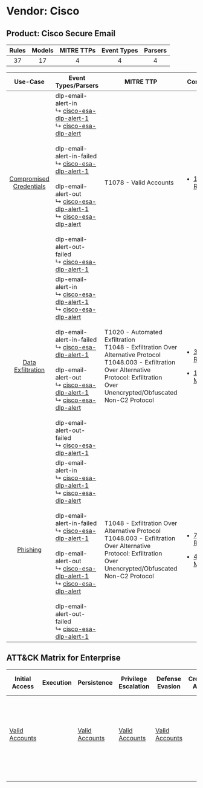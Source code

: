 Vendor: Cisco
=============
Product: Cisco Secure Email
---------------------------
| Rules | Models | MITRE TTPs | Event Types | Parsers |
|:-----:|:------:|:----------:|:-----------:|:-------:|
|  37   |   17   |     4      |      4      |    4    |

|                                  Use-Case                                  | Event Types/Parsers                                                                                                                                                                                                                                                                                                                                                                                                                                                                                                                                                                                  | MITRE TTP                                                                                                                                                                                            | Content                                                                                                                 |
|:--------------------------------------------------------------------------:| ---------------------------------------------------------------------------------------------------------------------------------------------------------------------------------------------------------------------------------------------------------------------------------------------------------------------------------------------------------------------------------------------------------------------------------------------------------------------------------------------------------------------------------------------------------------------------------------------------- | ---------------------------------------------------------------------------------------------------------------------------------------------------------------------------------------------------- | ----------------------------------------------------------------------------------------------------------------------- |
| [Compromised Credentials](../../../UseCases/uc_compromised_credentials.md) |  dlp-email-alert-in<br> ↳ [cisco-esa-dlp-alert-1](Parsers/parserContent_cisco-esa-dlp-alert-1.md)<br> ↳ [cisco-esa-dlp-alert](Parsers/parserContent_cisco-esa-dlp-alert.md)<br><br> dlp-email-alert-in-failed<br> ↳ [cisco-esa-dlp-alert-1](Parsers/parserContent_cisco-esa-dlp-alert-1.md)<br><br> dlp-email-alert-out<br> ↳ [cisco-esa-dlp-alert-1](Parsers/parserContent_cisco-esa-dlp-alert-1.md)<br> ↳ [cisco-esa-dlp-alert](Parsers/parserContent_cisco-esa-dlp-alert.md)<br><br> dlp-email-alert-out-failed<br> ↳ [cisco-esa-dlp-alert-1](Parsers/parserContent_cisco-esa-dlp-alert-1.md)<br> | T1078 - Valid Accounts<br>                                                                                                                                                                           | [<ul><li>1 Rules</li></ul>](Rules_Models/r_m_cisco_cisco_secure_email_Compromised_Credentials.md)                       |
|       [Data Exfiltration](../../../UseCases/uc_data_exfiltration.md)       |  dlp-email-alert-in<br> ↳ [cisco-esa-dlp-alert-1](Parsers/parserContent_cisco-esa-dlp-alert-1.md)<br> ↳ [cisco-esa-dlp-alert](Parsers/parserContent_cisco-esa-dlp-alert.md)<br><br> dlp-email-alert-in-failed<br> ↳ [cisco-esa-dlp-alert-1](Parsers/parserContent_cisco-esa-dlp-alert-1.md)<br><br> dlp-email-alert-out<br> ↳ [cisco-esa-dlp-alert-1](Parsers/parserContent_cisco-esa-dlp-alert-1.md)<br> ↳ [cisco-esa-dlp-alert](Parsers/parserContent_cisco-esa-dlp-alert.md)<br><br> dlp-email-alert-out-failed<br> ↳ [cisco-esa-dlp-alert-1](Parsers/parserContent_cisco-esa-dlp-alert-1.md)<br> | T1020 - Automated Exfiltration<br>T1048 - Exfiltration Over Alternative Protocol<br>T1048.003 - Exfiltration Over Alternative Protocol: Exfiltration Over Unencrypted/Obfuscated Non-C2 Protocol<br> | [<ul><li>36 Rules</li></ul><ul><li>17 Models</li></ul>](Rules_Models/r_m_cisco_cisco_secure_email_Data_Exfiltration.md) |
|                [Phishing](../../../UseCases/uc_phishing.md)                |  dlp-email-alert-in<br> ↳ [cisco-esa-dlp-alert-1](Parsers/parserContent_cisco-esa-dlp-alert-1.md)<br> ↳ [cisco-esa-dlp-alert](Parsers/parserContent_cisco-esa-dlp-alert.md)<br><br> dlp-email-alert-in-failed<br> ↳ [cisco-esa-dlp-alert-1](Parsers/parserContent_cisco-esa-dlp-alert-1.md)<br><br> dlp-email-alert-out<br> ↳ [cisco-esa-dlp-alert-1](Parsers/parserContent_cisco-esa-dlp-alert-1.md)<br> ↳ [cisco-esa-dlp-alert](Parsers/parserContent_cisco-esa-dlp-alert.md)<br><br> dlp-email-alert-out-failed<br> ↳ [cisco-esa-dlp-alert-1](Parsers/parserContent_cisco-esa-dlp-alert-1.md)<br> | T1048 - Exfiltration Over Alternative Protocol<br>T1048.003 - Exfiltration Over Alternative Protocol: Exfiltration Over Unencrypted/Obfuscated Non-C2 Protocol<br>                                   | [<ul><li>7 Rules</li></ul><ul><li>4 Models</li></ul>](Rules_Models/r_m_cisco_cisco_secure_email_Phishing.md)            |

ATT&CK Matrix for Enterprise
----------------------------
| Initial Access                                                      | Execution | Persistence                                                         | Privilege Escalation                                                | Defense Evasion                                                     | Credential Access | Discovery | Lateral Movement | Collection | Command and Control | Exfiltration                                                                                                                                                                                                                                                                                                                    | Impact |
| ------------------------------------------------------------------- | --------- | ------------------------------------------------------------------- | ------------------------------------------------------------------- | ------------------------------------------------------------------- | ----------------- | --------- | ---------------- | ---------- | ------------------- | ------------------------------------------------------------------------------------------------------------------------------------------------------------------------------------------------------------------------------------------------------------------------------------------------------------------------------- | ------ |
| [Valid Accounts](https://attack.mitre.org/techniques/T1078)<br><br> |           | [Valid Accounts](https://attack.mitre.org/techniques/T1078)<br><br> | [Valid Accounts](https://attack.mitre.org/techniques/T1078)<br><br> | [Valid Accounts](https://attack.mitre.org/techniques/T1078)<br><br> |                   |           |                  |            |                     | [Exfiltration Over Alternative Protocol](https://attack.mitre.org/techniques/T1048)<br><br>[Exfiltration Over Alternative Protocol: Exfiltration Over Unencrypted/Obfuscated Non-C2 Protocol](https://attack.mitre.org/techniques/T1048/003)<br><br>[Automated Exfiltration](https://attack.mitre.org/techniques/T1020)<br><br> |        |